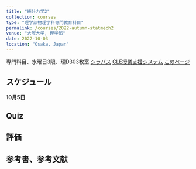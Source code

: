 ```yaml
---
title: "統計力学2"
collection: courses
type: "理学部物理学科専門教育科目"
permalink: /courses/2022-autumn-statmech2
venue: "大阪大学, 理学部"
date: 2022-10-03
location: "Osaka, Japan"
---
```


専門科目、水曜日3限、理D303教室
[シラバス](https://koan.osaka-u.ac.jp/campusweb/campussquare.do?_flowExecutionKey=_cBD4806F5-1749-F436-796D-90C4434EEC91_kCF74DA0C-5CB9-AA3C-011D-7E3DCDD29740)
[CLE授業支援システム](https://www.cle.osaka-u.ac.jp/ultra/courses/_149590_1/cl/outline)
[このページ](https://stsykw.github.io/courses/2022-autumn-statmech2)
 
スケジュール
----------
**10月5日**  






Quiz
----


評価
---




参考書、参考文献
-------------
